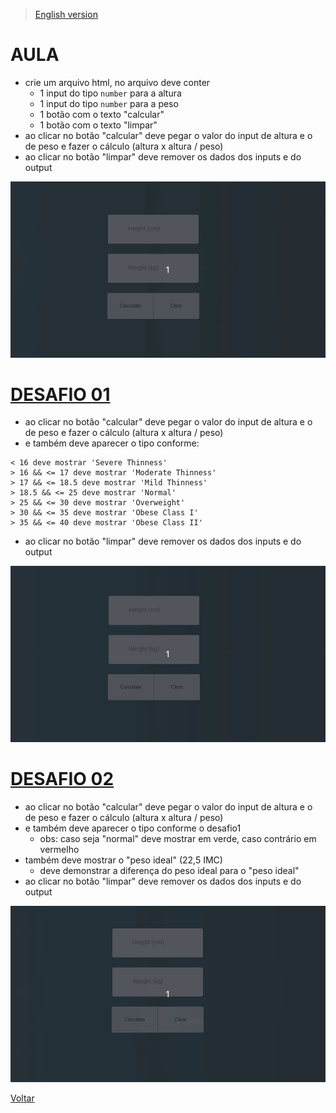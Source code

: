 > [English version](README.md)


# AULA

- crie um arquivo html, no arquivo deve conter
    - 1 input do tipo ```number``` para a altura
    - 1 input do tipo ```number``` para a peso
    - 1 botão com o texto "calcular"
    - 1 botão com o texto "limpar"
- ao clicar no botão "calcular" deve pegar o valor do input de altura e o de peso e fazer o cálculo (altura x altura / peso)
- ao clicar no botão "limpar" deve remover os dados dos inputs e do output

![](./gifs/class.gif)

# [DESAFIO 01](./challenge-1/README-PTBR.md)

- ao clicar no botão "calcular" deve pegar o valor do input de altura e o de peso e fazer o cálculo (altura x altura / peso) 
- e também deve aparecer o tipo conforme:
```
< 16 deve mostrar 'Severe Thinness'
> 16 && <= 17 deve mostrar 'Moderate Thinness'
> 17 && <= 18.5 deve mostrar 'Mild Thinness'
> 18.5 && <= 25 deve mostrar 'Normal'
> 25 && <= 30 deve mostrar 'Overweight'
> 30 && <= 35 deve mostrar 'Obese Class I'
> 35 && <= 40 deve mostrar 'Obese Class II'
```
- ao clicar no botão "limpar" deve remover os dados dos inputs e do output

![](./gifs/challenge-1.gif)

# [DESAFIO 02](./challenge-2/README-PTBR.md)

- ao clicar no botão "calcular" deve pegar o valor do input de altura e o de peso e fazer o cálculo (altura x altura / peso)
- e também deve aparecer o tipo conforme o desafio1
    * obs: caso seja "normal" deve mostrar em verde, caso contrário em vermelho
- também deve mostrar o "peso ideal" (22,5 IMC)
    * deve demonstrar a diferença do peso ideal para o "peso ideal"
- ao clicar no botão "limpar" deve remover os dados dos inputs e do output

![](./gifs/challenge-2.gif)

[Voltar](../README-PTBR.md)